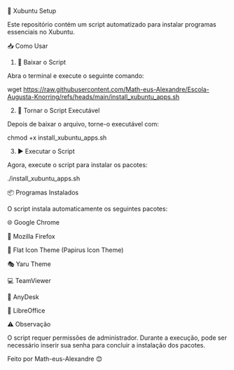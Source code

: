 🚀 Xubuntu Setup

Este repositório contém um script automatizado para instalar programas essenciais no Xubuntu.

📥 Como Usar

1. 📌 Baixar o Script

Abra o terminal e execute o seguinte comando:

wget https://raw.githubusercontent.com/Math-eus-Alexandre/Escola-Augusta-Knorring/refs/heads/main/install_xubuntu_apps.sh


2. 🔑 Tornar o Script Executável

Depois de baixar o arquivo, torne-o executável com:

chmod +x install_xubuntu_apps.sh

3. ▶️ Executar o Script

Agora, execute o script para instalar os pacotes:

./install_xubuntu_apps.sh

📦 Programas Instalados

O script instala automaticamente os seguintes pacotes:

🌐 Google Chrome

🦊 Mozilla Firefox

🎨 Flat Icon Theme (Papirus Icon Theme)

🎭 Yaru Theme

💻 TeamViewer

🔗 AnyDesk

📝 LibreOffice



⚠️ Observação

O script requer permissões de administrador. Durante a execução, pode ser necessário inserir sua senha para concluir a instalação dos pacotes.

Feito por Math-eus-Alexandre 😊

